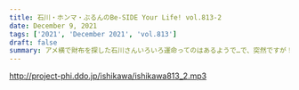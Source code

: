 ```yaml
---
title: 石川・ホンマ・ぶるんのBe-SIDE Your Life! vol.813-2
date: December 9, 2021
tags: ['2021', 'December 2021', 'vol.813']
draft: false
summary: アメ横で財布を探した石川さんいろいろ運命ってのはあるようで…で、突然ですが！！新コーナー！！
---
```


http://project-phi.ddo.jp/ishikawa/ishikawa813_2.mp3